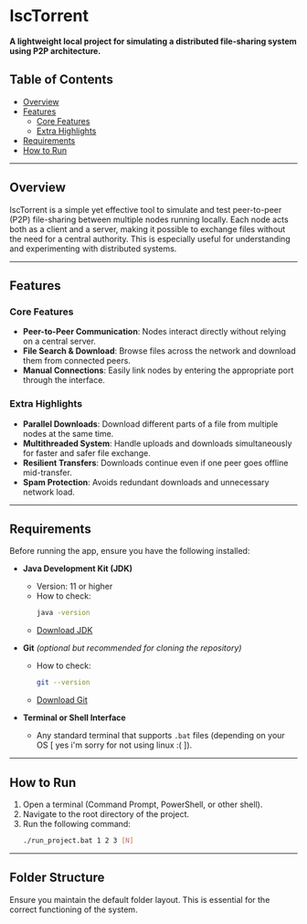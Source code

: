 # IscTorrent

**A lightweight local project for simulating a distributed file-sharing system using P2P architecture.**

##  Table of Contents
- [Overview](#overview)
- [Features](#features)
  - [Core Features](#core-features)
  - [Extra Highlights](#extra-highlights)
- [Requirements](#requirements)
- [How to Run](#how-to-run)

---

##  Overview
IscTorrent is a simple yet effective tool to simulate and test peer-to-peer (P2P) file-sharing between multiple nodes running locally. Each node acts both as a client and a server, making it possible to exchange files without the need for a central authority. This is especially useful for understanding and experimenting with distributed systems.

---

##  Features

### Core Features
- **Peer-to-Peer Communication**: Nodes interact directly without relying on a central server.
- **File Search & Download**: Browse files across the network and download them from connected peers.
- **Manual Connections**: Easily link nodes by entering the appropriate port through the interface.

### Extra Highlights
- **Parallel Downloads**: Download different parts of a file from multiple nodes at the same time.
- **Multithreaded System**: Handle uploads and downloads simultaneously for faster and safer file exchange.
- **Resilient Transfers**: Downloads continue even if one peer goes offline mid-transfer.
- **Spam Protection**: Avoids redundant downloads and unnecessary network load.

---

## Requirements

Before running the app, ensure you have the following installed:

- **Java Development Kit (JDK)**  
  - Version: 11 or higher  
  - How to check:  
    ```bash
    java -version
    ```
  - [Download JDK](https://openjdk.org/install/)

- **Git** *(optional but recommended for cloning the repository)*  
  - How to check:  
    ```bash
    git --version
    ```
  - [Download Git](https://git-scm.com/downloads)

- **Terminal or Shell Interface**  
  - Any standard terminal that supports `.bat` files (depending on your OS [ yes i'm sorry for not using linux :( ]).

---

## How to Run

1. Open a terminal (Command Prompt, PowerShell, or other shell).
2. Navigate to the root directory of the project.
3. Run the following command:
   ```bash
   ./run_project.bat 1 2 3 [N]
   ```
---

## Folder Structure

Ensure you maintain the default folder layout. This is essential for the correct functioning of the system.

